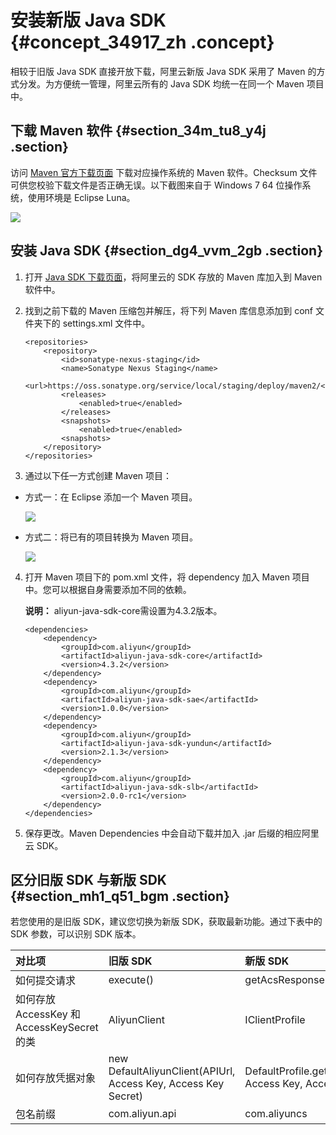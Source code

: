 # 安装新版 Java SDK {#concept_34917_zh .concept}

相较于旧版 Java SDK 直接开放下载，阿里云新版 Java SDK 采用了 Maven 的方式分发。为方便统一管理，阿里云所有的 Java SDK 均统一在同一个 Maven 项目中。

## 下载 Maven 软件 {#section_34m_tu8_y4j .section}

访问 [Maven 官方下载页面](http://maven.apache.org/download.cgi) 下载对应操作系统的 Maven 软件。Checksum 文件可供您校验下载文件是否正确无误。以下截图来自于 Windows 7 64 位操作系统，使用环境是 Eclipse Luna。

![](http://static-aliyun-doc.oss-cn-hangzhou.aliyuncs.com/assets/img/10054/156456103313402_zh-CN.png)

## 安装 Java SDK {#section_dg4_vvm_2gb .section}

1.  打开 [Java SDK 下载页面](http://develop.aliyun.com/sdk/java)，将阿里云的 SDK 存放的 Maven 库加入到 Maven 软件中。
2.  找到之前下载的 Maven 压缩包并解压，将下列 Maven 库信息添加到 conf 文件夹下的 settings.xml 文件中。

    ``` {#codeblock_41m_d2y_puk}
    <repositories>
        <repository>
            <id>sonatype-nexus-staging</id>
            <name>Sonatype Nexus Staging</name>
            <url>https://oss.sonatype.org/service/local/staging/deploy/maven2/</url>
            <releases>
                <enabled>true</enabled>
            </releases>
            <snapshots>
                <enabled>true</enabled>
            <snapshots>
        </repository>
    </repositories>
    ```

3.  通过以下任一方式创建 Maven 项目：

-   方式一：在 Eclipse 添加一个 Maven 项目。

    ![](http://static-aliyun-doc.oss-cn-hangzhou.aliyuncs.com/assets/img/10054/156456103413404_zh-CN.png)

-   方式二：将已有的项目转换为 Maven 项目。

    ![](http://static-aliyun-doc.oss-cn-hangzhou.aliyuncs.com/assets/img/10054/156456103413405_zh-CN.jpg)

4.  打开 Maven 项目下的 pom.xml 文件，将 dependency 加入 Maven 项目中。您可以根据自身需要添加不同的依赖。

    **说明：** aliyun-java-sdk-core需设置为4.3.2版本。

    ``` {#codeblock_oem_1g0_59j}
    <dependencies>
        <dependency>
            <groupId>com.aliyun</groupId>
            <artifactId>aliyun-java-sdk-core</artifactId>
            <version>4.3.2</version>
        </dependency>
        <dependency>
            <groupId>com.aliyun</groupId>
            <artifactId>aliyun-java-sdk-sae</artifactId>
            <version>1.0.0</version>
        </dependency>
        <dependency>
            <groupId>com.aliyun</groupId>
            <artifactId>aliyun-java-sdk-yundun</artifactId>
            <version>2.1.3</version>
        </dependency>
        <dependency>
            <groupId>com.aliyun</groupId>
            <artifactId>aliyun-java-sdk-slb</artifactId>
            <version>2.0.0-rc1</version>
        </dependency>
    </dependencies>
    ```

5.  保存更改。Maven Dependencies 中会自动下载并加入 .jar 后缀的相应阿里云 SDK。

## 区分旧版 SDK 与新版 SDK {#section_mh1_q51_bgm .section}

若您使用的是旧版 SDK，建议您切换为新版 SDK，获取最新功能。通过下表中的 SDK 参数，可以识别 SDK 版本。

|对比项|旧版 SDK|新版 SDK|
|:--|:-----|:-----|
|如何提交请求|execute\(\)|getAcsResponse\(\)|
|如何存放 AccessKey 和 AccessKeySecret 的类|AliyunClient|IClientProfile|
|如何存放凭据对象|new DefaultAliyunClient\(APIUrl, Access Key, Access Key Secret\)|DefaultProfile.getProfile\(RegionId, Access Key, Access Key Secret\)|
|包名前缀|com.aliyun.api|com.aliyuncs|

